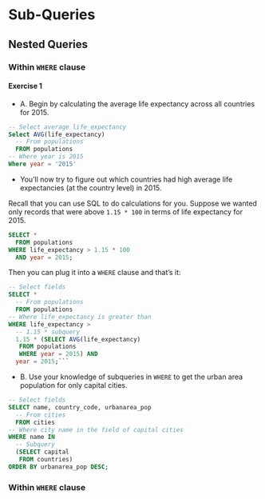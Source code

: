 Sub-Queries
================

## Nested Queries

### Within `WHERE` clause

#### Exercise 1

  - A. Begin by calculating the average life expectancy across all
    countries for 2015.

<!-- end list -->

``` sql
-- Select average life_expectancy
Select AVG(life_expectancy)
  -- From populations
  FROM populations
-- Where year is 2015
Where year = '2015'
```

  - You’ll now try to figure out which countries had high average life
    expectancies (at the country level) in 2015.

Recall that you can use SQL to do calculations for you. Suppose we
wanted only records that were above `1.15 * 100` in terms of life
expectancy for 2015.

``` sql
SELECT *
  FROM populations
WHERE life_expectancy > 1.15 * 100
  AND year = 2015;
```

Then you can plug it into a `WHERE` clause and that’s it:

```` sql
-- Select fields
SELECT *
  -- From populations
  FROM populations
-- Where life_expectancy is greater than
WHERE life_expectancy >
  -- 1.15 * subquery
  1.15 * (SELECT AVG(life_expectancy)
   FROM populations
   WHERE year = 2015) AND
  year = 2015;```
````

  - B. Use your knowledge of subqueries in `WHERE` to get the urban area
    population for only capital cities.

<!-- end list -->

``` sql
-- Select fields
SELECT name, country_code, urbanarea_pop
  -- From cities
  FROM cities
-- Where city name in the field of capital cities
WHERE name IN
  -- Subquery
  (SELECT capital
   FROM countries)
ORDER BY urbanarea_pop DESC;
```

### Within `WHERE` clause
